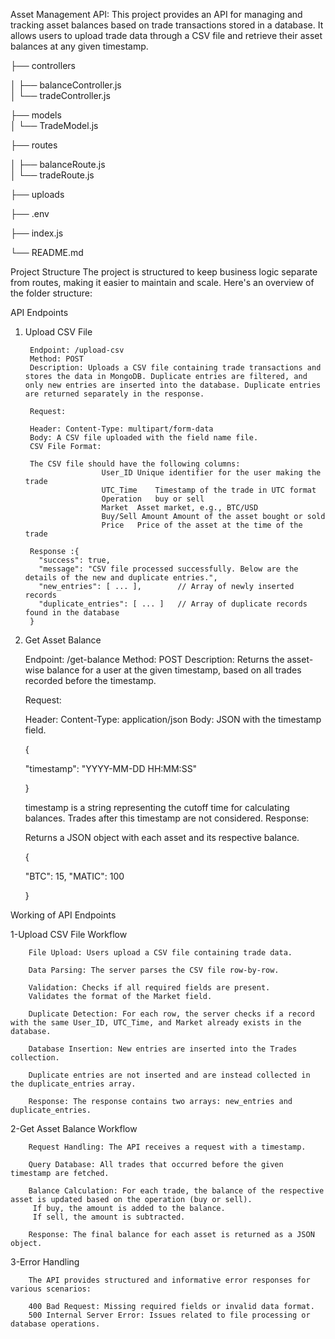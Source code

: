 Asset Management API: This project provides an API for managing and tracking asset balances based on trade transactions stored in a database.
It allows users to upload trade data through a CSV file and retrieve their asset balances at any given timestamp.


├── controllers        

│   ├── balanceController.js  
│   └── tradeController.js    

├── models             
│   └── TradeModel.js         

├── routes             

│   ├── balanceRoute.js       
│   └── tradeRoute.js       

├── uploads            

├── .env               

├── index.js           

└── README.md          


Project Structure
The project is structured to keep business logic separate from routes, making it easier to maintain and scale. Here's an overview of the folder structure:


API Endpoints

1. Upload CSV File
   
        Endpoint: /upload-csv
        Method: POST
        Description: Uploads a CSV file containing trade transactions and stores the data in MongoDB. Duplicate entries are filtered, and only new entries are inserted into the database. Duplicate entries are returned separately in the response.
        
        Request:
        
        Header: Content-Type: multipart/form-data
        Body: A CSV file uploaded with the field name file.
        CSV File Format:
        
        The CSV file should have the following columns:
                        User_ID	Unique identifier for the user making the trade
                        UTC_Time	Timestamp of the trade in UTC format
                        Operation	buy or sell
                        Market	Asset market, e.g., BTC/USD
                        Buy/Sell Amount	Amount of the asset bought or sold
                        Price	Price of the asset at the time of the trade
        
        Response :{
          "success": true,
          "message": "CSV file processed successfully. Below are the details of the new and duplicate entries.",
          "new_entries": [ ... ],        // Array of newly inserted records
          "duplicate_entries": [ ... ]   // Array of duplicate records found in the database
        }
        

2. Get Asset Balance
   
    Endpoint: /get-balance
    Method: POST
    Description: Returns the asset-wise balance for a user at the given timestamp, based on all trades recorded before the timestamp.
    
    Request:
    
    Header: Content-Type: application/json
    Body: JSON with the timestamp field.
   
    {
   
      "timestamp": "YYYY-MM-DD HH:MM:SS"
   
    }
   
    timestamp is a string representing the cutoff time for calculating balances. Trades after this timestamp are not considered.
    Response:
    
    Returns a JSON object with each asset and its respective balance.
   
    {
   
      "BTC": 15,
      "MATIC": 100
   
    }



Working of API Endpoints

 1-Upload CSV File Workflow
 
        File Upload: Users upload a CSV file containing trade data.
        
        Data Parsing: The server parses the CSV file row-by-row.
        
        Validation: Checks if all required fields are present.
        Validates the format of the Market field.
        
        Duplicate Detection: For each row, the server checks if a record with the same User_ID, UTC_Time, and Market already exists in the database.
        
        Database Insertion: New entries are inserted into the Trades collection.
        
        Duplicate entries are not inserted and are instead collected in the duplicate_entries array.
        
        Response: The response contains two arrays: new_entries and duplicate_entries.
        
2-Get Asset Balance Workflow

        Request Handling: The API receives a request with a timestamp.
        
        Query Database: All trades that occurred before the given timestamp are fetched.
        
        Balance Calculation: For each trade, the balance of the respective asset is updated based on the operation (buy or sell).
         If buy, the amount is added to the balance.
         If sell, the amount is subtracted.
         
        Response: The final balance for each asset is returned as a JSON object.
        
3-Error Handling
        
        The API provides structured and informative error responses for various scenarios:
        
        400 Bad Request: Missing required fields or invalid data format.
        500 Internal Server Error: Issues related to file processing or database operations.
